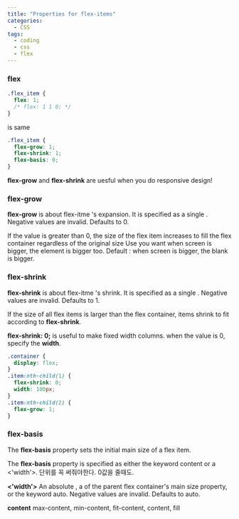 ```yaml
---
title: "Properties for flex-items"
categories:
  - CSS
tags:
  - coding
  - css
  - flex
---
```


### flex

```css
.flex_item {
  flex: 1;
  /* flex: 1 1 0; */
}
```

is same

```css
.flex_item {
  flex-grow: 1;
  flex-shrink: 1;
  flex-basis: 0;
}
```

**flex-grow** and **flex-shrink** are uesful when you do responsive design!

### flex-grow

**flex-grow** is about flex-itme 's expansion.
It is specified as a single <number>.
Negative values are invalid.
Defaults to 0.

If the value is greater than 0, the size of the flex item increases to fill the flex container regardless of the original size
Use you want when screen is bigger, the element is bigger too.
Default : when screen is bigger, the blank is bigger.

### flex-shrink

**flex-shrink** is about flex-itme 's shrink.
It is specified as a single <number>.
Negative values are invalid.
Defaults to 1.

If the size of all flex items is larger than the flex container, items shrink to fit according to **flex-shrink**.

**flex-shrink: 0;** is useful to make fixed width columns. when the value is 0, specify the **width**.

```css
.container {
  display: flex;
}
.item:nth-child(1) {
  flex-shrink: 0;
  width: 100px;
}
.item:nth-child(2) {
  flex-grow: 1;
}
```

### flex-basis

The **flex-basis** property sets the initial main size of a flex item.

The **flex-basis** property is specified as either the keyword content or a <'width'>.
단위를 꼭 써줘야한다. 0값을 줄때도.

**<'width'>**
An absolute <length>, a <percentage> of the parent flex container's main size property, or the keyword auto. Negative values are invalid. Defaults to auto.

**content**
max-content, min-content, fit-content, content, fill
